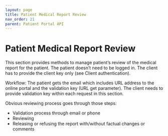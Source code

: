 ```yaml
---
layout: page
title: Patient Medical Report Review
nav_order: 21
parent: Patient Portal API
---
```


# Patient Medical Report Review
This section provides methods to manage patient’s review of the medical report for the patient. The patient doesn’t need to be logged in. The client has to provide the client key only (see Client authentication).Workflow: The patient gets the email which includes URL address to the online portal and the validation key (URL get parameter). The client needs to provide validation key within each request in this section.Obvious reviewing process goes through those steps:- Validation process through email or phone- Reviewing- Releasing or refusing the report with/without factual changes or comments